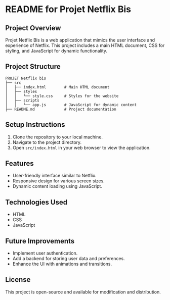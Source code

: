 # README for Projet Netflix Bis

## Project Overview
Projet Netflix Bis is a web application that mimics the user interface and experience of Netflix. This project includes a main HTML document, CSS for styling, and JavaScript for dynamic functionality.

## Project Structure
```
PROJET Netflix bis
├── src
│   ├── index.html        # Main HTML document
│   ├── styles
│   │   └── style.css     # Styles for the website
│   ├── scripts
│   │   └── app.js        # JavaScript for dynamic content
├── README.md             # Project documentation
```

## Setup Instructions
1. Clone the repository to your local machine.
2. Navigate to the project directory.
3. Open `src/index.html` in your web browser to view the application.

## Features
- User-friendly interface similar to Netflix.
- Responsive design for various screen sizes.
- Dynamic content loading using JavaScript.

## Technologies Used
- HTML
- CSS
- JavaScript

## Future Improvements
- Implement user authentication.
- Add a backend for storing user data and preferences.
- Enhance the UI with animations and transitions.

## License
This project is open-source and available for modification and distribution.